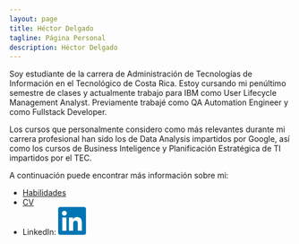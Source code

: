 ```yaml
---
layout: page
title: Héctor Delgado
tagline: Página Personal
description: Héctor Delgado
---
```


Soy estudiante de la carrera de Administración de Tecnologías de Información en el Tecnológico de Costa Rica. Estoy cursando mi penúltimo semestre de clases y actualmente trabajo para IBM como User Lifecycle Management Analyst. Previamente trabajé como QA Automation Engineer y como Fullstack Developer.

Los cursos que personalmente considero como más relevantes durante mi carrera profesional han sido los de Data Analysis impartidos por Google, así como los cursos de Business Inteligence y Planificación Estratégica de TI impartidos por el TEC.

A continuación puede encontrar más información sobre mi:

- [Habilidades](pages/habilidades.md)
- [CV](pages/cv.md)
- LinkedIn: [<img src="/assets/linkedin.png" width='50' height='50'>](https://www.linkedin.com/in/hdelgadoa/)